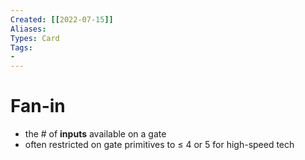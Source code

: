 ```yaml
---
Created: [[2022-07-15]]
Aliases: 
Types: Card
Tags: 
- 
---
```

# Fan-in
- the # of **inputs** available on a gate
- often restricted on gate primitives to $\leq$ 4 or 5 for high-speed tech
